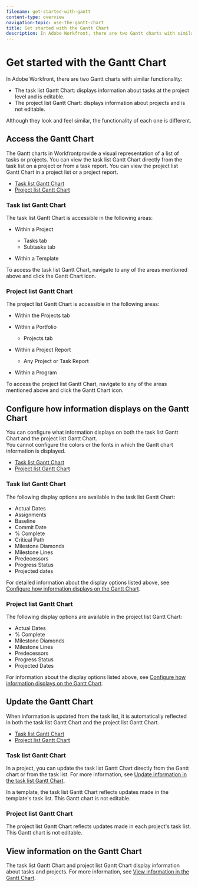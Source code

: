 ```yaml
---
filename: get-started-with-gantt
content-type: overview
navigation-topic: use-the-gantt-chart
title: Get started with the Gantt Chart
description: In Adobe Workfront, there are two Gantt charts with similar functionality:
---
```


# Get started with the Gantt Chart

In Adobe Workfront, there are two Gantt charts with similar functionality:

* The task list Gantt Chart: displays information about tasks at the project level and is editable.
* The project list Gantt Chart: displays information about projects and is not editable.

Although they look and feel similar, the functionality of each one is different.

## Access the Gantt Chart

The Gantt charts in Workfrontprovide a visual representation of a list of tasks or projects. You can view the task list Gantt Chart directly from the task list on a project or from a task report. You can view the project list Gantt Chart in a project list or a project report.

* [Task list Gantt Chart](#project-gantt-chart-1) 
* [Project list Gantt Chart](#project-list-gantt-chart-1)

### Task list Gantt Chart

The task list Gantt Chart is accessible in the following areas:

* Within a Project

  * Tasks tab 
  * Subtasks tab

* Within a Template

To access the task list Gantt Chart, navigate to any of the areas mentioned above and click the Gantt Chart icon.

### Project list Gantt Chart

The project list Gantt Chart is accessible in the following areas:

* Within the Projects tab

* Within a Portfolio

  * Projects tab

* Within a Project Report

  * Any Project or Task Report

* Within a Program

To access the project list Gantt Chart, navigate to any of the areas mentioned above and click the Gantt Chart icon.

## Configure how information displays on the Gantt Chart

You can configure what information displays on both the task list Gantt Chart and the project list Gantt Chart.  
You cannot configure the colors or the fonts in which the Gantt chart information is displayed.

* [Task list Gantt Chart](#project-gantt-chart-2) 
* [Project list Gantt Chart](#project-list-gantt-chart-2)

### Task list Gantt Chart

The following display options are available in the task list Gantt Chart:

* Actual Dates
* Assignments
* Baseline
* Commit Date
* % Complete
* Critical Path
* Milestone Diamonds
* Milestone Lines
* Predecessors
* Progress Status
* Projected dates

For detailed information about the display options listed above, see [Configure how information displays on the Gantt Chart](../../../manage-work/gantt-chart/use-the-gantt-chart/configure-info-on-gantt-chart.md).

### Project list Gantt Chart

The following display options are available in the project list Gantt Chart:

* Actual Dates
* % Complete
* Milestone Diamonds
* Milestone Lines
* Predecessors
* Progress Status
* Projected Dates

For information about the display options listed above, see [Configure how information displays on the Gantt Chart](../../../manage-work/gantt-chart/use-the-gantt-chart/configure-info-on-gantt-chart.md).

## Update the Gantt Chart

When information is updated from the task list, it is automatically reflected in both the task list Gantt Chart and the project list Gantt Chart.

* [Task list Gantt Chart](#project-gantt-chart-3) 
* [Project list Gantt Chart](#project-list-gantt-chart-3)

### Task list Gantt Chart

In a project, you can update the task list Gantt Chart directly from the Gantt chart or from the task list. For more information, see [Update information in the task list Gantt Chart](../../../manage-work/gantt-chart/use-the-gantt-chart/update-info-task-list-gantt.md).

In a template, the task list Gantt Chart reflects updates made in the template's task list. This Gantt chart is not editable.

### Project list Gantt Chart

The project list Gantt Chart reflects updates made in each project's task list. This Gantt chart is not editable.

## View information on the Gantt Chart

The task list Gantt Chart and project list Gantt Chart display information about tasks and projects. For more information, see [View information in the Gantt Chart](../../../manage-work/gantt-chart/use-the-gantt-chart/view-info-in-gantt.md).
